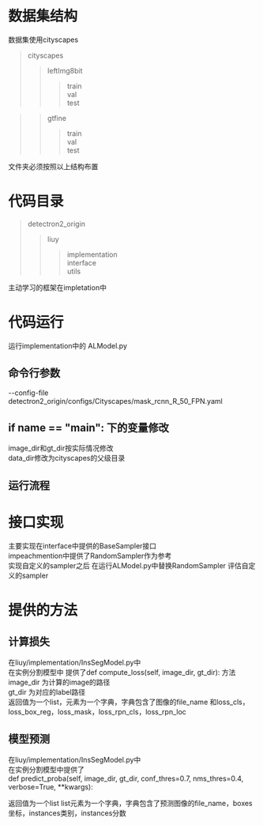 # 数据集结构
数据集使用cityscapes
>cityscapes
>>leftImg8bit
>>>train<br>
>>>val<br>
>>>test<br>

>>gtfine
>>>train<br>
>>>val<br>
>>>test

文件夹必须按照以上结构布置

# 代码目录
>detectron2_origin
>>liuy
>>>implementation<br>
>>>interface<br>
>>>utils

主动学习的框架在impletation中

# 代码运行
运行implementation中的 ALModel.py
## 命令行参数
--config-file<br>
detectron2_origin/configs/Cityscapes/mask_rcnn_R_50_FPN.yaml
## if __name__ == "__main__": 下的变量修改
image_dir和gt_dir按实际情况修改 <br>
data_dir修改为cityscapes的父级目录<br>
## 运行流程

# 接口实现
主要实现在interface中提供的BaseSampler接口<br>
impeachmention中提供了RandomSampler作为参考<br>
实现自定义的sampler之后 在运行ALModel.py中替换RandomSampler 评估自定义的sampler<br>

# 提供的方法
## 计算损失
在liuy/implementation/InsSegModel.py中<br>
在实例分割模型中 提供了def compute_loss(self, image_dir, gt_dir): 方法<br>
image_dir 为计算的image的路径<br>
gt_dir     为对应的label路径<br>
返回值为一个list，元素为一个字典，字典包含了图像的file_name 和loss_cls，loss_box_reg，loss_mask，loss_rpn_cls，loss_rpn_loc

## 模型预测
在liuy/implementation/InsSegModel.py中<br>
在实例分割模型中提供了<br>
def predict_proba(self, image_dir, gt_dir, conf_thres=0.7, nms_thres=0.4,
                      verbose=True, **kwargs):<br>
                      
返回值为一个list list元素为一个字典，字典包含了预测图像的file_name，boxes坐标，instances类别，instances分数
       





